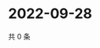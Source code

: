 # 2022-09-28

共 0 条

<!-- BEGIN WEIBO -->
<!-- 最后更新时间 Wed Sep 28 2022 07:22:24 GMT+0800 (China Standard Time) -->

<!-- END WEIBO -->
